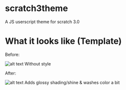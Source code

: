 # scratch3theme
A JS userscript theme for scratch 3.0

# What it looks like (Template)

Before:

![alt text](https://supersirbird.github.io/ignoreme/1.PNG "Without style") Without style

After:

![alt text](https://supersirbird.github.io/ignoreme/2.PNG "With glossy template") Adds glossy shading/shine & washes color a bit

